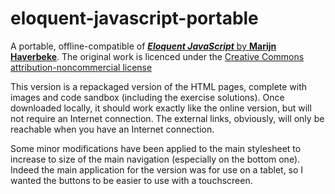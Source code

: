 # eloquent-javascript-portable

A portable, offline-compatible of [__*Eloquent JavaScript*__ by **Marijn Haverbeke**](http://eloquentjavascript.net/).
The original work is licenced under the [Creative Commons attribution-noncommercial license](http://creativecommons.org/licenses/by-nc/3.0/)

This version is a repackaged version of the HTML pages, complete with images and code sandbox (including the exercise solutions).
Once downloaded locally, it should work exactly like the online version, but will not require an Internet connection.
The external links, obviously, will only be reachable when you have an Internet connection.

Some minor modifications have been applied to the main stylesheet to increase to size of the main navigation (especially on the bottom one).
Indeed the main application for the version was for use on a tablet, so I wanted the buttons to be easier to use with a touchscreen.
